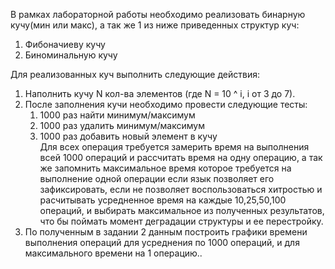 

В рамках лабораторной работы необходимо 
реализовать бинарную кучу(мин или макс), а так же 1 из ниже приведенных структур куч:
1. Фибоначиеву кучу
2. Биноминальную кучу

Для реализованных куч выполнить следующие действия:
1. Наполнить кучу N кол-ва элементов (где N = 10 ^ i, i от 3 до 7).
2. После заполнения кучи необходимо провести следующие тесты:
   1. 1000 раз найти минимум/максимум
   2. 1000 раз удалить минимум/максимум
   3. 1000 раз добавить новый элемент в кучу  
   Для всех операция требуется замерить время на выполнения всей 1000 операций и рассчитать время на одну операцию, а так же запомнить максимальное время которое требуется на выполнение одной операции если язык позволяет его зафиксировать, если не позволяет воспользоваться хитростью и расчитывать усредненное время на каждые 10,25,50,100 операций, и выбирать максимальное из полученных результатов, что бы поймать момент деградации структуры и ее перестройку.
3. По полученным в задании 2 данным построить графики времени выполнения операций для усреднения по 1000 операций, и для максимального времени на 1 операцию..

